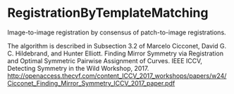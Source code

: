 # RegistrationByTemplateMatching
Image-to-image registration by consensus of patch-to-image registrations.

The algorithm is described in Subsection 3.2 of
Marcelo Cicconet, David G. C. Hildebrand, and Hunter Elliott.
Finding Mirror Symmetry via Registration and Optimal Symmetric Pairwise Assignment of Curves.
IEEE ICCV, Detecting Symmetry in the Wild Workshop, 2017.
http://openaccess.thecvf.com/content_ICCV_2017_workshops/papers/w24/Cicconet_Finding_Mirror_Symmetry_ICCV_2017_paper.pdf